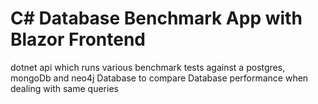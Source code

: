# C# Database Benchmark App with Blazor Frontend

dotnet api which runs various benchmark tests against a postgres, mongoDb and neo4j Database to compare Database performance when dealing with same queries

